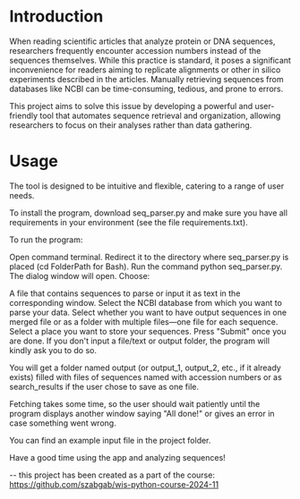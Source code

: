 # Introduction

When reading scientific articles that analyze protein or DNA sequences, researchers frequently encounter accession numbers instead of the sequences themselves. While this practice is standard, it poses a significant inconvenience for readers aiming to replicate alignments or other in silico experiments described in the articles. Manually retrieving sequences from databases like NCBI can be time-consuming, tedious, and prone to errors.

This project aims to solve this issue by developing a powerful and user-friendly tool that automates sequence retrieval and organization, allowing researchers to focus on their analyses rather than data gathering.

# Usage

The tool is designed to be intuitive and flexible, catering to a range of user needs.

To install the program, download seq_parser.py and make sure you have all requirements in your environment (see the file requirements.txt).

To run the program:

Open command terminal.
Redirect it to the directory where seq_parser.py is placed (cd FolderPath for Bash).
Run the command python seq_parser.py.
The dialog window will open.
Choose:

A file that contains sequences to parse or input it as text in the corresponding window.
Select the NCBI database from which you want to parse your data.
Select whether you want to have output sequences in one merged file or as a folder with multiple files—one file for each sequence.
Select a place you want to store your sequences.
Press "Submit" once you are done.
If you don't input a file/text or output folder, the program will kindly ask you to do so.

You will get a folder named output (or output_1, output_2, etc., if it already exists) filled with files of sequences named with accession numbers or as search_results if the user chose to save as one file.

Fetching takes some time, so the user should wait patiently until the program displays another window saying "All done!" or gives an error in case something went wrong.

You can find an example input file in the project folder.

Have a good time using the app and analyzing sequences!

--
this project has been created as a part of the course: https://github.com/szabgab/wis-python-course-2024-11

